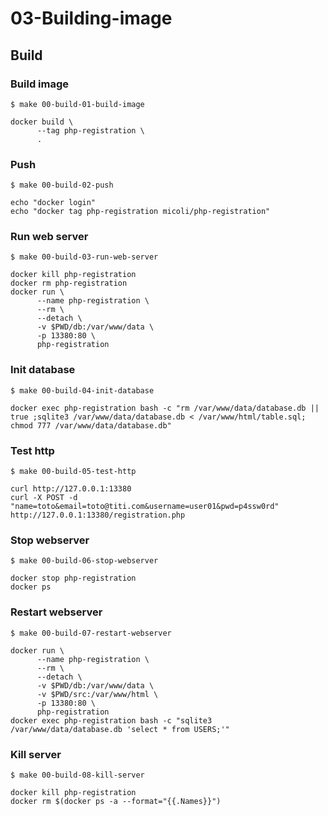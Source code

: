# 03-Building-image

## Build

### Build image

`$ make 00-build-01-build-image`

```
docker build \
	  --tag php-registration \
	  .
``` 

### Push

`$ make 00-build-02-push`

```
echo "docker login"
echo "docker tag php-registration micoli/php-registration"
``` 

### Run web server

`$ make 00-build-03-run-web-server`

```
docker kill php-registration
docker rm php-registration
docker run \
	  --name php-registration \
	  --rm \
	  --detach \
	  -v $PWD/db:/var/www/data \
	  -p 13380:80 \
	  php-registration
``` 

### Init database

`$ make 00-build-04-init-database`

```
docker exec php-registration bash -c "rm /var/www/data/database.db || true ;sqlite3 /var/www/data/database.db < /var/www/html/table.sql; chmod 777 /var/www/data/database.db"
``` 

### Test http

`$ make 00-build-05-test-http`

```
curl http://127.0.0.1:13380
curl -X POST -d "name=toto&email=toto@titi.com&username=user01&pwd=p4ssw0rd" http://127.0.0.1:13380/registration.php
``` 

### Stop webserver

`$ make 00-build-06-stop-webserver`

```
docker stop php-registration
docker ps
``` 

### Restart webserver

`$ make 00-build-07-restart-webserver`

```
docker run \
	  --name php-registration \
	  --rm \
	  --detach \
	  -v $PWD/db:/var/www/data \
	  -v $PWD/src:/var/www/html \
	  -p 13380:80 \
	  php-registration
docker exec php-registration bash -c "sqlite3 /var/www/data/database.db 'select * from USERS;'"
``` 

### Kill server

`$ make 00-build-08-kill-server`

```
docker kill php-registration
docker rm $(docker ps -a --format="{{.Names}}")
``` 

